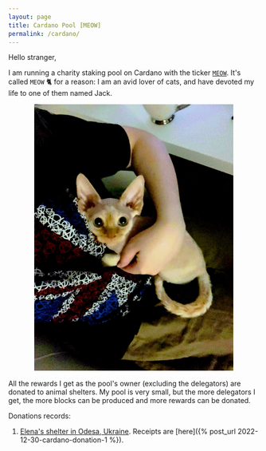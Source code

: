 ```yaml
---
layout: page
title: Cardano Pool [MEOW]
permalink: /cardano/
---
```


Hello stranger,

I am running a charity staking pool on Cardano with the ticker [`MEOW`](https://cexplorer.io/pool/pool1ptzt9j6y4jefzkq4vj3z7wa4h492ktlkecggseqvc8f060xuved).
It's called `MEOW` 🐈 for a reason: I am an avid lover of cats, and have devoted my life to one of them named Jack.

<p align="center">
  <img src="/images/jack.jpg" alt="Jack's photo" width="400px"/>
</p>

All the rewards I get as the pool's owner (excluding the delegators) are donated to animal shelters. My pool is very small, but the more delegators I get,
the more blocks can be produced and more rewards can be donated.

Donations records:

1. [Elena's shelter in Odesa, Ukraine](https://www.facebook.com/profile.php?id=100027543013435). Receipts are [here]({% post_url 2022-12-30-cardano-donation-1 %}).
